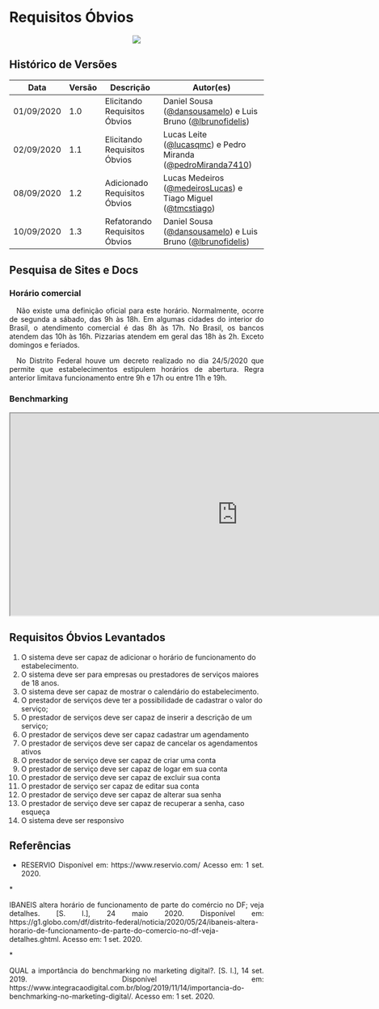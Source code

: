 # Requisitos Óbvios

<div style="display: flex; justify-content: center; align-items:center;">
    <img src="https://unbarqdsw.github.io/2020.1_G11_SYA/assets/metodologia/docu.png">
</div>

## Histórico de Versões

| Data | Versão | Descrição | Autor(es) |
| ---- | ------ | --------- | --------- |
| 01/09/2020 | 1.0 | Elicitando Requisitos Óbvios | Daniel Sousa ([@dansousamelo](https://github.com/dansousamelo))  e Luis Bruno ([@lbrunofidelis](https://github.com/lbrunofidelis)) |
| 02/09/2020 | 1.1 | Elicitando Requisitos Óbvios | Lucas Leite ([@lucasqmc](https://github.com/lucasqmc)) e Pedro Miranda ([@pedroMiranda7410](https://github.com/pedroMiranda7410)) |
| 08/09/2020 | 1.2 | Adicionado Requisitos Óbvios | Lucas Medeiros ([@medeirosLucas](https://github.com/medeiroslucas)) e Tiago Miguel ([@tmcstiago](https://github.com/tmcstiago)) |
| 10/09/2020 | 1.3 | Refatorando Requisitos Óbvios | Daniel Sousa ([@dansousamelo](https://github.com/dansousamelo))  e Luis Bruno ([@lbrunofidelis](https://github.com/lbrunofidelis)) |

## **Pesquisa de Sites e Docs**
### **Horário comercial**
<p align="justify">&emsp;Não existe uma definição oficial para este horário. Normalmente, ocorre de segunda a sábado, das 9h às 18h. Em algumas cidades do interior do Brasil, o atendimento comercial é das 8h às 17h. No Brasil, os bancos atendem das 10h às 16h. Pizzarias atendem em geral das 18h às 2h. Exceto domingos e feriados.</p>

<p align="justify">&emsp;No Distrito Federal houve um decreto realizado no dia 24/5/2020 que permite que estabelecimentos estipulem horários de abertura. Regra anterior limitava funcionamento entre 9h e 17h ou entre 11h e 19h.</p>

### **Benchmarking**

<iframe src="https://docs.google.com/spreadsheets/d/e/2PACX-1vSQ1OqznbV-8BLRjaEZD8Ka_iuEuPwdaB_JLLl2SeedaxH-eiHkvO8p8myj2dlnhoat0cdaM6r4qrJe/pubhtml?gid=0&amp;single=true&amp;widget=true&amp;headers=false" width="900" height="400"></iframe>

## Requisitos Óbvios Levantados

1. O sistema deve ser capaz de adicionar o horário de funcionamento do estabelecimento.
2. O sistema deve ser para empresas ou prestadores de serviços maiores de 18 anos.
3. O sistema deve ser capaz de mostrar o calendário do estabelecimento.
4. O prestador de serviços deve ter a possibilidade de cadastrar o valor do serviço;
5. O prestador de serviços deve ser capaz de inserir a descrição de um serviço;
6. O prestador de serviços deve ser capaz cadastrar um agendamento
7. O prestador de serviços deve ser capaz de cancelar os agendamentos ativos
8. O prestador de serviço deve ser capaz de criar uma conta
9. O prestador de serviço  deve ser capaz de logar em sua conta
10. O prestador de serviço  deve ser capaz de excluir sua conta
11. O prestador de serviço  ser capaz de editar sua conta
12. O prestador de serviço deve ser capaz de alterar sua senha
13. O prestador de serviço deve ser capaz de recuperar a senha, caso esqueça
14. O sistema deve ser responsivo

## Referências
 * <p align="justify">RESERVIO Disponível em: https://www.reservio.com/  Acesso em: 1 set. 2020.
</p>
 * <p align="justify">IBANEIS altera horário de funcionamento de parte do comércio no DF; veja detalhes. [S. l.], 24 maio 2020. Disponível em: https://g1.globo.com/df/distrito-federal/noticia/2020/05/24/ibaneis-altera-horario-de-funcionamento-de-parte-do-comercio-no-df-veja-detalhes.ghtml. Acesso em: 1 set. 2020.
</p>
 * <p align="justify">QUAL a importância do benchmarking no marketing digital?. [S. l.], 14 set. 2019. Disponível em: https://www.integracaodigital.com.br/blog/2019/11/14/importancia-do-benchmarking-no-marketing-digital/. Acesso em: 1 set. 2020.
</p>